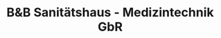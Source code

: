 ---
title: "B&B Sanitätshaus - Medizintechnik GbR"
url: /kirchseeon/bundb-sanitaetshaus-medizintechnik-gbr/
shop: Sanitätshaus
---